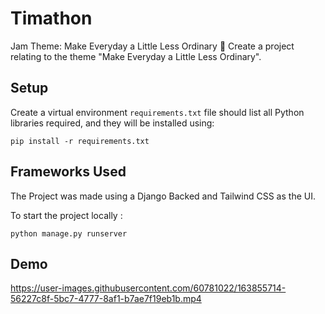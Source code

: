 # Timathon

Jam Theme: Make Everyday a Little Less Ordinary 👏
Create a project relating to the theme "Make Everyday a Little Less Ordinary".


## Setup

Create a virtual environment  `requirements.txt` file should list all Python libraries required, and they will be installed using:

```
pip install -r requirements.txt
```

## Frameworks Used
The Project was made using a Django Backed and Tailwind CSS as the UI.

To start the project locally :
```
python manage.py runserver
```


## Demo


https://user-images.githubusercontent.com/60781022/163855714-56227c8f-5bc7-4777-8af1-b7ae7f19eb1b.mp4

